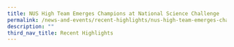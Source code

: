 ```yaml
---
title: NUS High Team Emerges Champions at National Science Challenge
permalink: /news-and-events/recent-highlights/nus-high-team-emerges-champions-at-national-science-challenge/
description: ""
third_nav_title: Recent Highlights
---
```

